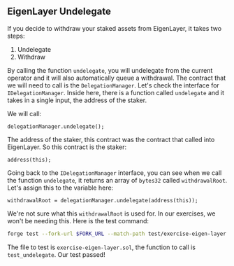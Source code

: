 ## EigenLayer Undelegate

If you decide to withdraw your staked assets from EigenLayer, it takes two steps:

1.  Undelegate
2.  Withdraw

By calling the function `undelegate`, you will undelegate from the current operator and it will also automatically queue a withdrawal. The contract that we will need to call is the `DelegationManager`. Let's check the interface for `IDelegationManager`. Inside here, there is a function called `undelegate` and it takes in a single input, the address of the staker.

We will call:

```solidity
delegationManager.undelegate();
```

The address of the staker, this contract was the contract that called into EigenLayer.
So this contract is the staker:

```solidity
address(this);
```

Going back to the `IDelegationManager` interface, you can see when we call the function `undelegate`, it returns an array of `bytes32` called `withdrawalRoot`. Let's assign this to the variable here:

```solidity
withdrawalRoot = delegationManager.undelegate(address(this));
```

We're not sure what this `withdrawalRoot` is used for. In our exercises, we won't be needing this. Here is the test command:

```bash
forge test --fork-url $FORK_URL --match-path test/exercise-eigen-layer.sol --match-test test_undelegate -vvv
```

The file to test is `exercise-eigen-layer.sol`, the function to call is `test_undelegate`. Our test passed!
